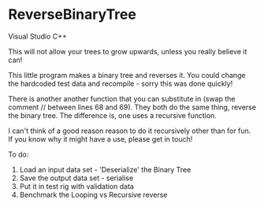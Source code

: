 # ReverseBinaryTree
Visual Studio C++ 

This will not allow your trees to grow upwards, unless you really believe it can!

This little program makes a binary tree and reverses it. You could change the hardcoded test data and recompile - sorry this was done quickly!

There is another another function that you can substitute in (swap the comment // between lines 68 and 69).
They both do the same thing, reverse the binary tree. The difference is, one uses a recursive function.

I can't think of a good reason reason to do it recursively other than for fun. If you know why it might have a use, please get in touch!

To do:
1. Load an input data set - 'Deserialize' the Binary Tree
2. Save the output data set - serialise
3. Put it in test rig with validation data
4. Benchmark the Looping vs Recursive reverse

